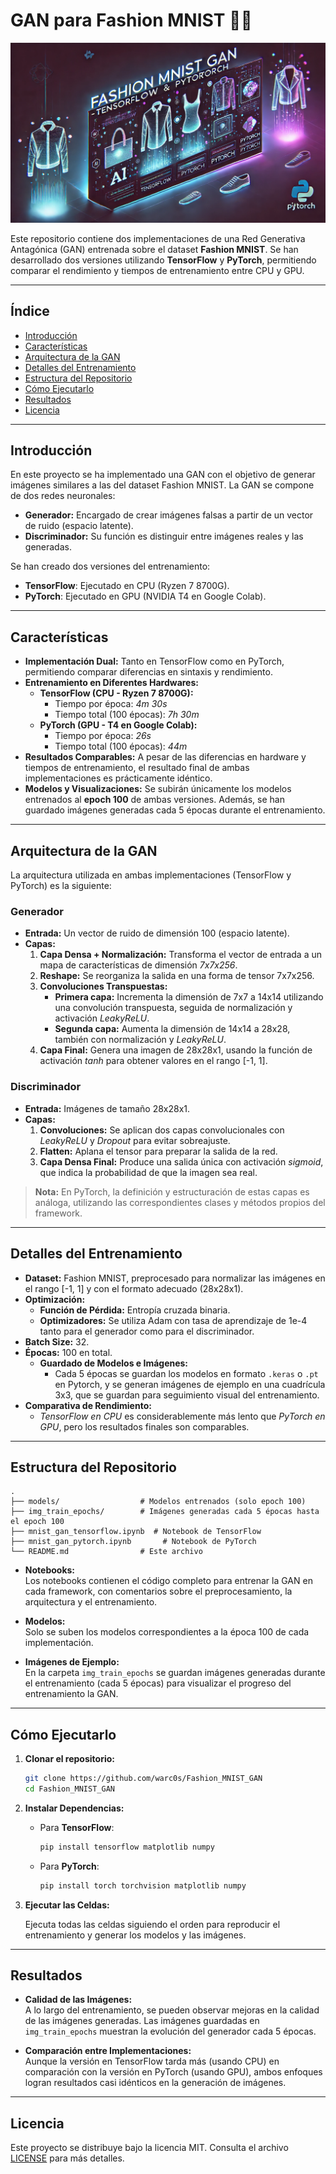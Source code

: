 # GAN para Fashion MNIST 👗🎨

![Fashion MNIST GAN](https://github.com/warc0s/Fashion_MNIST_GAN/blob/main/logo.jpg?raw=true)

Este repositorio contiene dos implementaciones de una Red Generativa Antagónica (GAN) entrenada sobre el dataset **Fashion MNIST**. Se han desarrollado dos versiones utilizando **TensorFlow** y **PyTorch**, permitiendo comparar el rendimiento y tiempos de entrenamiento entre CPU y GPU.

---

## Índice

- [Introducción](#introducción)
- [Características](#características)
- [Arquitectura de la GAN](#arquitectura-de-la-gan)
- [Detalles del Entrenamiento](#detalles-del-entrenamiento)
- [Estructura del Repositorio](#estructura-del-repositorio)
- [Cómo Ejecutarlo](#cómo-ejecutarlo)
- [Resultados](#resultados)
- [Licencia](#licencia)

---

## Introducción

En este proyecto se ha implementado una GAN con el objetivo de generar imágenes similares a las del dataset Fashion MNIST. La GAN se compone de dos redes neuronales:  
- **Generador:** Encargado de crear imágenes falsas a partir de un vector de ruido (espacio latente).  
- **Discriminador:** Su función es distinguir entre imágenes reales y las generadas.

Se han creado dos versiones del entrenamiento:
- **TensorFlow**: Ejecutado en CPU (Ryzen 7 8700G).
- **PyTorch**: Ejecutado en GPU (NVIDIA T4 en Google Colab).

---

## Características

- **Implementación Dual:** Tanto en TensorFlow como en PyTorch, permitiendo comparar diferencias en sintaxis y rendimiento.
- **Entrenamiento en Diferentes Hardwares:**  
  - **TensorFlow (CPU - Ryzen 7 8700G):**  
    - Tiempo por época: *4m 30s*  
    - Tiempo total (100 épocas): *7h 30m*
  - **PyTorch (GPU - T4 en Google Colab):**  
    - Tiempo por época: *26s*  
    - Tiempo total (100 épocas): *44m*
- **Resultados Comparables:** A pesar de las diferencias en hardware y tiempos de entrenamiento, el resultado final de ambas implementaciones es prácticamente idéntico.
- **Modelos y Visualizaciones:** Se subirán únicamente los modelos entrenados al **epoch 100** de ambas versiones. Además, se han guardado imágenes generadas cada 5 épocas durante el entrenamiento.

---

## Arquitectura de la GAN

La arquitectura utilizada en ambas implementaciones (TensorFlow y PyTorch) es la siguiente:

### Generador
- **Entrada:** Un vector de ruido de dimensión 100 (espacio latente).
- **Capas:**
  1. **Capa Densa + Normalización:** Transforma el vector de entrada a un mapa de características de dimensión *7x7x256*.
  2. **Reshape:** Se reorganiza la salida en una forma de tensor 7x7x256.
  3. **Convoluciones Transpuestas:**  
     - **Primera capa:** Incrementa la dimensión de 7x7 a 14x14 utilizando una convolución transpuesta, seguida de normalización y activación *LeakyReLU*.
     - **Segunda capa:** Aumenta la dimensión de 14x14 a 28x28, también con normalización y *LeakyReLU*.
  4. **Capa Final:** Genera una imagen de 28x28x1, usando la función de activación *tanh* para obtener valores en el rango [-1, 1].

### Discriminador
- **Entrada:** Imágenes de tamaño 28x28x1.
- **Capas:**
  1. **Convoluciones:** Se aplican dos capas convolucionales con *LeakyReLU* y *Dropout* para evitar sobreajuste.
  2. **Flatten:** Aplana el tensor para preparar la salida de la red.
  3. **Capa Densa Final:** Produce una salida única con activación *sigmoid*, que indica la probabilidad de que la imagen sea real.

> **Nota:** En PyTorch, la definición y estructuración de estas capas es análoga, utilizando las correspondientes clases y métodos propios del framework.

---

## Detalles del Entrenamiento

- **Dataset:** Fashion MNIST, preprocesado para normalizar las imágenes en el rango [-1, 1] y con el formato adecuado (28x28x1).
- **Optimización:**  
  - **Función de Pérdida:** Entropía cruzada binaria.  
  - **Optimizadores:** Se utiliza Adam con tasa de aprendizaje de 1e-4 tanto para el generador como para el discriminador.
- **Batch Size:** 32.
- **Épocas:** 100 en total.  
  - **Guardado de Modelos e Imágenes:**  
    - Cada 5 épocas se guardan los modelos en formato `.keras` o `.pt` en Pytorch, y se generan imágenes de ejemplo en una cuadrícula 3x3, que se guardan para seguimiento visual del entrenamiento.
- **Comparativa de Rendimiento:**  
  - *TensorFlow en CPU* es considerablemente más lento que *PyTorch en GPU*, pero los resultados finales son comparables.

---

## Estructura del Repositorio

```plaintext
.
├── models/                  # Modelos entrenados (solo epoch 100)
├── img_train_epochs/        # Imágenes generadas cada 5 épocas hasta el epoch 100
├── mnist_gan_tensorflow.ipynb  # Notebook de TensorFlow
├── mnist_gan_pytorch.ipynb       # Notebook de PyTorch
└── README.md                # Este archivo
```

- **Notebooks:**  
  Los notebooks contienen el código completo para entrenar la GAN en cada framework, con comentarios sobre el preprocesamiento, la arquitectura y el entrenamiento.
  
- **Modelos:**  
  Solo se suben los modelos correspondientes a la época 100 de cada implementación.
  
- **Imágenes de Ejemplo:**  
  En la carpeta `img_train_epochs` se guardan imágenes generadas durante el entrenamiento (cada 5 épocas) para visualizar el progreso del entrenamiento la GAN.

---

## Cómo Ejecutarlo

1. **Clonar el repositorio:**

   ```bash
   git clone https://github.com/warc0s/Fashion_MNIST_GAN
   cd Fashion_MNIST_GAN
   ```

2. **Instalar Dependencias:**

   - Para **TensorFlow**:
     ```bash
     pip install tensorflow matplotlib numpy
     ```
   - Para **PyTorch**:
     ```bash
     pip install torch torchvision matplotlib numpy
     ```
   
3. **Ejecutar las Celdas:**

   Ejecuta todas las celdas siguiendo el orden para reproducir el entrenamiento y generar los modelos y las imágenes.

---

## Resultados

- **Calidad de las Imágenes:**  
  A lo largo del entrenamiento, se pueden observar mejoras en la calidad de las imágenes generadas. Las imágenes guardadas en `img_train_epochs` muestran la evolución del generador cada 5 épocas.

- **Comparación entre Implementaciones:**  
  Aunque la versión en TensorFlow tarda más (usando CPU) en comparación con la versión en PyTorch (usando GPU), ambos enfoques logran resultados casi idénticos en la generación de imágenes.

---

## Licencia

Este proyecto se distribuye bajo la licencia MIT. Consulta el archivo [LICENSE](LICENSE) para más detalles.
